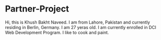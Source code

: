 # Partner-Project

Hi, this is Khush Bakht Naveed. I am from Lahore, Pakistan and currently residing in  Berlin, Germany. I am 27 yeras old. I am currently enrolled in DCI Web Development Program. I like to cook and paint.